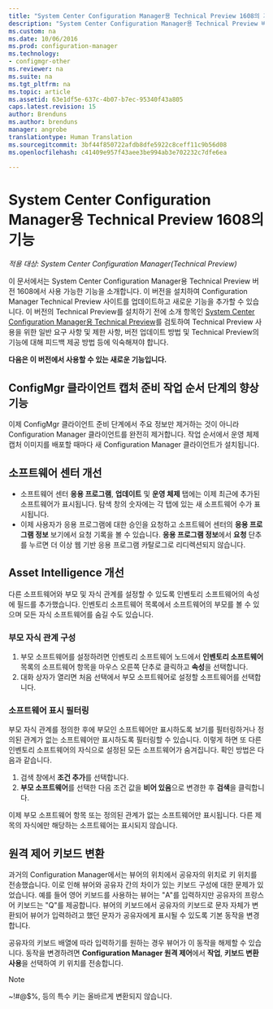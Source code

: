 ```yaml
---
title: "System Center Configuration Manager용 Technical Preview 1608의 기능 | Microsoft 문서"
description: "System Center Configuration Manager용 Technical Preview 버전 1608에서 사용 가능한 기능에 대해 알아봅니다."
ms.custom: na
ms.date: 10/06/2016
ms.prod: configuration-manager
ms.technology:
- configmgr-other
ms.reviewer: na
ms.suite: na
ms.tgt_pltfrm: na
ms.topic: article
ms.assetid: 63e1df5e-637c-4b07-b7ec-95340f43a805
caps.latest.revision: 15
author: Brenduns
ms.author: brenduns
manager: angrobe
translationtype: Human Translation
ms.sourcegitcommit: 3bf44f850722afdb8dfe5922c8ceff11c9b56d08
ms.openlocfilehash: c41409e957f43aee3be994ab3e702232c7dfe6ea

---
```

# <a name="capabilities-in-technical-preview-1608-for-system-center-configuration-manager"></a>System Center Configuration Manager용 Technical Preview 1608의 기능

*적용 대상: System Center Configuration Manager(Technical Preview)*

이 문서에서는 System Center Configuration Manager용 Technical Preview 버전 1608에서 사용 가능한 기능을 소개합니다. 이 버전을 설치하여 Configuration Manager Technical Preview 사이트를 업데이트하고 새로운 기능을 추가할 수 있습니다.      이 버전의 Technical Preview를 설치하기 전에 소개 항목인 [System Center Configuration Manager용 Technical Preview](../../core/get-started/technical-preview.md)를 검토하여 Technical Preview 사용을 위한 일반 요구 사항 및 제한 사항, 버전 업데이트 방법 및 Technical Preview의 기능에 대해 피드백 제공 방법 등에 익숙해져야 합니다.    


**다음은 이 버전에서 사용할 수 있는 새로운 기능입니다.**  




##  <a name="improvements-to-the-prepare-configmgr-client-for-capture-task-sequence-step"></a>ConfigMgr 클라이언트 캡처 준비 작업 순서 단계의 향상 기능  
이제 ConfigMgr 클라이언트 준비 단계에서 주요 정보만 제거하는 것이 아니라 Configuration Manager 클라이언트를 완전히 제거합니다. 작업 순서에서 운영 체제 캡처 이미지를 배포할 때마다 새 Configuration Manager 클라이언트가 설치됩니다.  


## <a name="improvements-to-software-center"></a>소프트웨어 센터 개선
* 소프트웨어 센터 **응용 프로그램**, **업데이트** 및 **운영 체제** 탭에는 이제 최근에 추가된 소프트웨어가 표시됩니다. 탐색 창의 숫자에는 각 탭에 있는 새 소프트웨어 수가 표시됩니다.
* 이제 사용자가 응용 프로그램에 대한 승인을 요청하고 소프트웨어 센터의 **응용 프로그램 정보** 보기에서 요청 기록을 볼 수 있습니다. **응용 프로그램 정보**에서 **요청** 단추를 누르면 더 이상 웹 기반 응용 프로그램 카탈로그로 리디렉션되지 않습니다.

## <a name="improvements-to-asset-intelligence"></a>Asset Intelligence 개선
다른 소프트웨어와 부모 및 자식 관계를 설정할 수 있도록 인벤토리 소프트웨어의 속성에 필드를 추가했습니다. 인벤토리 소프트웨어 목록에서 소프트웨어의 부모를 볼 수 있으며 모든 자식 소프트웨어를 숨길 수도 있습니다.

### <a name="configure-a-parent-to-child-relationship"></a>부모 자식 관계 구성
  1. 부모 소프트웨어를 설정하려면 인벤토리 소프트웨어 노드에서 **인벤토리 소프트웨어** 목록의 소프트웨어 항목을 마우스 오른쪽 단추로 클릭하고 **속성**을 선택합니다.
  2. 대화 상자가 열리면 처음 선택에서 부모 소프트웨어로 설정할 소프트웨어를 선택합니다.

### <a name="filter-the-software-display"></a>소프트웨어 표시 필터링
부모 자식 관계를 정의한 후에 부모인 소프트웨어만 표시하도록 보기를 필터링하거나 정의된 관계가 없는 소프트웨어만 표시하도록 필터링할 수 있습니다. 이렇게 하면 또 다른 인벤토리 소프트웨어의 자식으로 설정된 모든 소프트웨어가 숨겨집니다. 확인 방법은 다음과 같습니다.
   1.   검색 창에서 **조건 추가**를 선택합니다.
   2. **부모 소프트웨어**를 선택한 다음 조건 값을 **비어 있음**으로 변경한 후 **검색**을 클릭합니다.

이제 부모 소프트웨어 항목 또는 정의된 관계가 없는 소프트웨어만 표시됩니다. 다른 제목의 자식에만 해당하는 소프트웨어는 표시되지 않습니다.

## <a name="remote-control-keyboard-translation"></a>원격 제어 키보드 변환
과거의 Configuration Manager에서는 뷰어의 위치에서 공유자의 위치로 키 위치를 전송했습니다. 이로 인해 뷰어와 공유자 간의 차이가 있는 키보드 구성에 대한 문제가 있었습니다. 예를 들어 영어 키보드를 사용하는 뷰어는 "A"를 입력하지만 공유자의 프랑스어 키보드는 "Q"를 제공합니다. 뷰어의 키보드에서 공유자의 키보드로 문자 자체가 변환되어 뷰어가 입력하려고 했던 문자가 공유자에게 표시될 수 있도록 기본 동작을 변경합니다.

공유자의 키보드 배열에 따라 입력하기를 원하는 경우 뷰어가 이 동작을 해제할 수 있습니다. 동작을 변경하려면 **Configuration Manager 원격 제어**에서 **작업**, **키보드 변환 사용**을 선택하여 키 위치를 전송합니다.

> [!NOTE]
>
> ~!#@$%, 등의 특수 키는 올바르게 변환되지 않습니다.



<!--HONumber=Dec16_HO3-->


